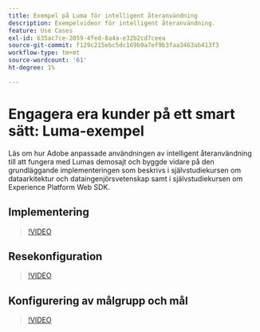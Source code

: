 ```yaml
---
title: Exempel på Luma för intelligent återanvändning
description: Exempelvideor för intelligent återanvändning.
feature: Use Cases
exl-id: 635ac7ce-2059-4fed-8a4a-e32b2cd7ceea
source-git-commit: f129c215ebc5dc169b9a7ef9b3faa3463ab413f3
workflow-type: tm+mt
source-wordcount: '61'
ht-degree: 1%

---
```


# Engagera era kunder på ett smart sätt: Luma-exempel

Läs om hur Adobe anpassade användningen av intelligent återanvändning till att fungera med Lumas demosajt och byggde vidare på den grundläggande implementeringen som beskrivs i självstudiekursen om dataarkitektur och dataingenjörsvetenskap samt i självstudiekursen om Experience Platform Web SDK.

## Implementering

>[!VIDEO](https://video.tv.adobe.com/v/3425184/?quality=12&learn=on)

## Resekonfiguration

>[!VIDEO](https://video.tv.adobe.com/v/3427101/?quality=12&learn=on)

## Konfigurering av målgrupp och mål

>[!VIDEO](https://video.tv.adobe.com/v/3427451/?quality=12&learn=on)
